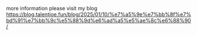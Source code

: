 more information please visit my blog https://blog.talentjoe.fun/blog/2025/01/10/%e7%a5%9e%e7%bb%8f%e7%bd%91%e7%bb%9c%e5%88%9d%e6%ad%a5%e5%ae%8c%e6%88%90/

